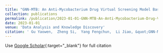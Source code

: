 ```yaml
---
title: "GNN-MTB: An Anti-Mycobacterium Drug Virtual Screening Model Based on Graph Neural Network"
collection: publications
permalink: /publication/2023-01-01-GNN-MTB-An-Anti-Mycobacterium-Drug-Virtual-Screening-Model-Based-on-Graph-Neural-Network
date: 2023-01-01
venue: 'Data Analysis and Knowledge Discovery'
citation: ' Gu Yaowen,  Zheng Si,  Yang Fengchun,  Li Jiao, &quot;GNN-MTB: An Anti-Mycobacterium Drug Virtual Screening Model Based on Graph Neural Network.&quot; Data Analysis and Knowledge Discovery, 2023.'
---
```

Use [Google Scholar](https://scholar.google.com/scholar?q=GNN+MTB:+An+Anti+Mycobacterium+Drug+Virtual+Screening+Model+Based+on+Graph+Neural+Network){:target="_blank"} for full citation